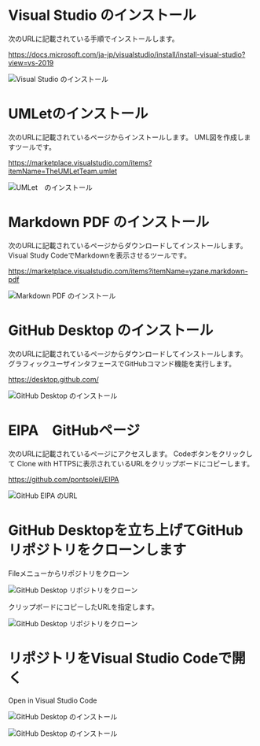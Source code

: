 # Visual Studio のインストール
次のURLに記載されている手順でインストールします。

https://docs.microsoft.com/ja-jp/visualstudio/install/install-visual-studio?view=vs-2019

![Visual Studio のインストール](図/図1.png)

# UMLetのインストール
次のURLに記載されているページからインストールします。
UML図を作成しますツールです。

https://marketplace.visualstudio.com/items?itemName=TheUMLetTeam.umlet

![UMLet　のインストール](図/図3.png)

# Markdown PDF のインストール
次のURLに記載されているページからダウンロードしてインストールします。
Visual Study CodeでMarkdownを表示させるツールです。

https://marketplace.visualstudio.com/items?itemName=yzane.markdown-pdf

![Markdown PDF のインストール](図/図13.png)

# GitHub Desktop のインストール
次のURLに記載されているページからダウンロードしてインストールします。
グラフィックユーザインタフェースでGitHubコマンド機能を実行します。

https://desktop.github.com/

![GitHub Desktop のインストール](図/図2.png)

# EIPA　GitHubページ
次のURLに記載されているページにアクセスします。
Codeボタンをクリックして Clone with HTTPSに表示されているURLをクリップボードにコピーします。

https://github.com/pontsoleil/EIPA

![GitHub EIPA のURL](図/図7.png)

# GitHub Desktopを立ち上げてGitHubリポジトリをクローンします
Fileメニューからリポジトリをクローン

![GitHub Desktop リポジトリをクローン](図/図11.png)

クリップボードにコピーしたURLを指定します。

![GitHub Desktop リポジトリをクローン](図/図8.png)

# リポジトリをVisual Studio Codeで開く
Open in Visual Studio Code

![GitHub Desktop のインストール](図/図12.png)

![GitHub Desktop のインストール](図/図10.png)
